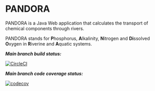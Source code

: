 # PANDORA

PANDORA is a Java Web application that calculates the transport of chemical components through rivers. 

PANDORA stands for **P**hosphorus, **A**lkalinity, **N**itrogen and **Di**ssolved **O**xygen in **R**iverine and **A**quatic systems.

**_Main branch build status:_**


[![CircleCI](https://dl.circleci.com/status-badge/img/gh/WJ-van-Hoek/PANDORA/tree/master.svg?style=svg)](https://dl.circleci.com/status-badge/redirect/gh/WJ-van-Hoek/PANDORA/tree/master)

**_Main branch code coverage status:_**

[![codecov](https://codecov.io/gh/WJ-van-Hoek/PANDORA/branch/master/graph/badge.svg?token=tX9DFPWsPd)](https://codecov.io/gh/WJ-van-Hoek/PANDORA)



